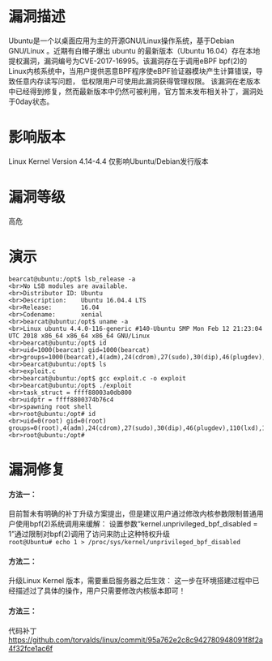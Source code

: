 # 漏洞描述
Ubuntu是一个以桌面应用为主的开源GNU/Linux操作系统，基于Debian GNU/Linux 。近期有白帽子爆出 ubuntu 的最新版本（Ubuntu 16.04）存在本地提权漏洞，漏洞编号为CVE-2017-16995。该漏洞存在于调用eBPF bpf(2)的Linux内核系统中，当用户提供恶意BPF程序使eBPF验证器模块产生计算错误，导致任意内存读写问题， 低权限用户可使用此漏洞获得管理权限。
该漏洞在老版本中已经得到修复，然而最新版本中仍然可被利用，官方暂未发布相关补丁，漏洞处于0day状态。

# 影响版本
Linux Kernel Version 4.14-4.4
仅影响Ubuntu/Debian发行版本

# 漏洞等级
 高危
# 演示
~~~
bearcat@ubuntu:/opt$ lsb_release -a
<br>No LSB modules are available.
<br>Distributor ID: Ubuntu
<br>Description:    Ubuntu 16.04.4 LTS
<br>Release:        16.04
<br>Codename:       xenial
<br>bearcat@ubuntu:/opt$ uname -a
<br>Linux ubuntu 4.4.0-116-generic #140-Ubuntu SMP Mon Feb 12 21:23:04 UTC 2018 x86_64 x86_64 x86_64 GNU/Linux
<br>bearcat@ubuntu:/opt$ id
<br>uid=1000(bearcat) gid=1000(bearcat) <br>groups=1000(bearcat),4(adm),24(cdrom),27(sudo),30(dip),46(plugdev),110(lxd),115(lpadmin),116(sambashare)
<br>bearcat@ubuntu:/opt$ ls
<br>exploit.c
<br>bearcat@ubuntu:/opt$ gcc exploit.c -o exploit
<br>bearcat@ubuntu:/opt$ ./exploit
<br>task_struct = ffff88003a0db800
<br>uidptr = ffff8800374b76c4
<br>spawning root shell
<br>root@ubuntu:/opt# id
<br>uid=0(root) gid=0(root) groups=0(root),4(adm),24(cdrom),27(sudo),30(dip),46(plugdev),110(lxd),115(lpadmin),116(sambashare),1000(bearcat)
<br>root@ubuntu:/opt#
~~~

# 漏洞修复
#### 方法一：
目前暂未有明确的补丁升级方案提出，但是建议用户通过修改内核参数限制普通用户使用bpf(2)系统调用来缓解：
设置参数“kernel.unprivileged_bpf_disabled = 1”通过限制对bpf(2)调用了访问来防止这种特权升级<br>
 `root@Ubuntu# echo 1 > /proc/sys/kernel/unprivileged_bpf_disabled`<br>
 #### 方法二：
 升级Linux Kernel 版本，需要重启服务器之后生效：
这一步在环境搭建过程中已经描述过了具体的操作，用户只需要修改内核版本即可！<br>
 #### 方法三：
 代码补丁 https://github.com/torvalds/linux/commit/95a762e2c8c942780948091f8f2a4f32fce1ac6f
 
